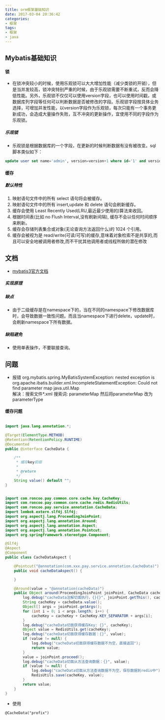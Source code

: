 ```yaml
---
title: orm框架基础知识
date: 2017-03-04 20:36:42
categories:
- 框架
tags:
- 框架
- java
---
```



## Mybatis基础知识

#### 锁

- 在锁冲突较小的时候，使用乐观锁可以大大增加性能（减少类锁的开销），但是当并发较高，锁冲突特别严重的时候，由于乐观锁需要不断重试，反而会降低性能。另外，乐观锁不仅仅可以使用version字段，也可以使用时间戳，或数据库列字段等任何可以判断数据是否被修改的字段。乐观锁字段按具体业务选择，可增加并发性能，以version字段作为乐观锁，每次只能有一个事务更新成功，会造成大量操作失败，互不冲突的更新操作，宜使用不同的字段作为乐观锁。
##### 乐观锁

- 乐观锁是根据数据库的一个字段，在更新的时候判断数据有没有被改变。sql脚本类似如下：
```sql
update user set name='admin', version=version+1 where id='1' and version=1;
```

#### 缓存

##### 默认特性

1. 映射语句文件中的所有 select 语句将会被缓存。
2. 映射语句文件中的所有 insert,update 和 delete 语句会刷新缓存。
3. 缓存会使用 Least Recently Used(LRU,最近最少使用的)算法来收回。
4. 根据时间表(比如 no Flush Interval,没有刷新间隔), 缓存不会以任何时间顺序 来刷新。
5. 缓存会存储列表集合或对象(无论查询方法返回什么)的 1024 个引用。
6. 缓存会被视为是 read/write(可读/可写)的缓存,意味着对象检索不是共享的,而 且可以安全地被调用者修改,而不干扰其他调用者或线程所做的潜在修改


## 文档

- [mybatis3官方文档](http://www.mybatis.org/mybatis-3/zh/index.html)

##### 实现原理

##### 缺点

- 由于二级缓存是在namespace下的，当在不同的namespace下修改数据库时，会导致数据一致性问题。而且当namespace下进行delete，update时，会刷新namespace下所有数据。

##### 缺陷避免

- 使用单表操作，不要联接查询。

## 问题

- 报错  org.mybatis.spring.MyBatisSystemException: nested exception is org.apache.ibatis.builder.xml.IncompleteStatementException: Could not find parameter map java.util.Map  
解决：搜索文件*.xml 搜索词: parameterMap 然后将parameterMap 改为parameterType

#### 缓存问题

```java

import java.lang.annotation.*;

@Target(ElementType.METHOD)
@Retention(RetentionPolicy.RUNTIME)
@Documented
public @interface CacheData {

    /**
     * 缓存key前缀
     *
     * @return
     */
    String value() default "";
}

```

```java

import com.roncoo.pay.common.core.cache.key.CacheKey;
import com.roncoo.pay.common.core.cache.redis.RedisUtils;
import com.roncoo.pay.service.annotation.CacheData;
import lombok.extern.slf4j.Slf4j;
import org.aspectj.lang.ProceedingJoinPoint;
import org.aspectj.lang.annotation.Around;
import org.aspectj.lang.annotation.Aspect;
import org.aspectj.lang.annotation.Pointcut;
import org.springframework.stereotype.Component;

@Slf4j
@Aspect
@Component
public class CacheDataAspect {

    @Pointcut("@annotation(com.xxx.pay.service.annotation.CacheData)")
    public void cacheDataAspect() {

    }

    @Around(value = "@annotation(cacheData)")
    public Object around(ProceedingJoinPoint joinPoint, CacheData cacheData) throws Throwable {
        log.debug("cacheData注解切面执行，{}{}", joinPoint.getThis(), cacheData.value());
        String cacheKey = cacheData.value();
        Object[] args = joinPoint.getArgs();
        for (int i = 0; i < args.length; i++) {
            cacheKey = cacheKey + CacheKey.KEY_SEPARATOR + args[i];
        }
        log.debug("cacheData切面获得缓存Key: {}", cacheKey);
        Object value = RedisUtils.get(cacheKey);
        log.debug("cacheData切面获得缓存数据：{}", value);
        if (value != null) {
            log.debug("cacheData切面获得缓存数据不为空，直接返回");
            return value;
        }
        value = joinPoint.proceed();
        log.debug("cacheData切面从方法查询数据：{}", value);
        if (value != null) {
            log.debug("cacheData切面从方法查询数据不为空，保存数据到redis中");
            RedisUtils.save(cacheKey, value);
        }
        return value;
    }
}

```

- 使用
```
@CacheData("profix")
```